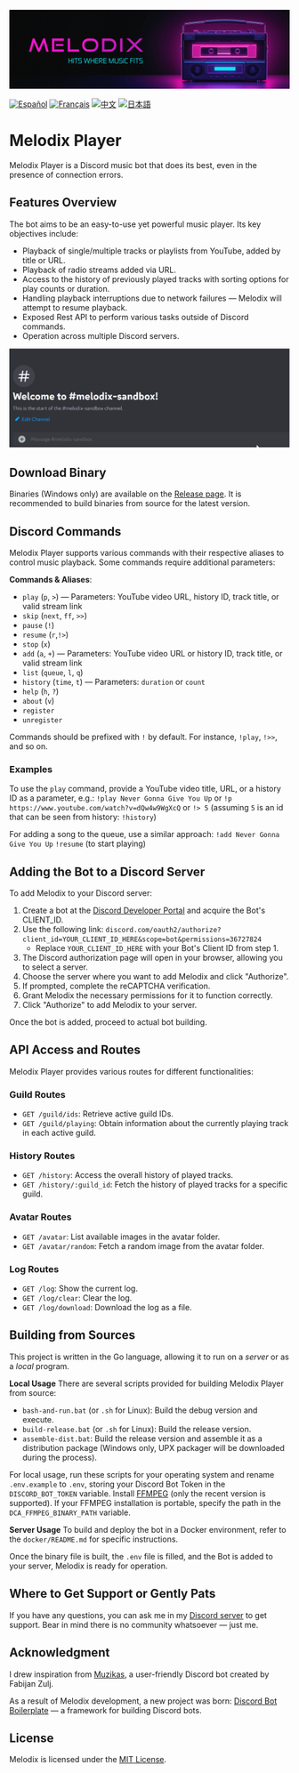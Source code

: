 ![# Header](https://raw.githubusercontent.com/keshon/melodix-player/master/assets/banner-readme.png)

[![Español](https://img.shields.io/badge/Español-README-blue)](/docs/README_ES.md) [![Français](https://img.shields.io/badge/Français-README-blue)](/docs/README_FR.md) [![中文](https://img.shields.io/badge/中文-README-blue)](/docs/README_CN.md) [![日本語](https://img.shields.io/badge/日本語-README-blue)](/docs/README_JP.md)

# Melodix Player

Melodix Player is a Discord music bot that does its best, even in the presence of connection errors.

## Features Overview

The bot aims to be an easy-to-use yet powerful music player. Its key objectives include:

- Playback of single/multiple tracks or playlists from YouTube, added by title or URL.
- Playback of radio streams added via URL.
- Access to the history of previously played tracks with sorting options for play counts or duration.
- Handling playback interruptions due to network failures — Melodix will attempt to resume playback.
- Exposed Rest API to perform various tasks outside of Discord commands.
- Operation across multiple Discord servers.

![Playing Example](https://github.com/keshon/melodix-player/blob/master/assets/demo.gif)

## Download Binary

Binaries (Windows only) are available on the [Release page](https://github.com/keshon/melodix-player/releases). It is recommended to build binaries from source for the latest version.

## Discord Commands

Melodix Player supports various commands with their respective aliases to control music playback. Some commands require additional parameters:

**Commands & Aliases**:
- `play` (`p`, `>`) — Parameters: YouTube video URL, history ID, track title, or valid stream link
- `skip` (`next`, `ff`, `>>`)
- `pause` (`!`)
- `resume` (`r`,`!>`)
- `stop` (`x`)
- `add` (`a`, `+`) — Parameters: YouTube video URL or history ID, track title, or valid stream link
- `list` (`queue`, `l`, `q`)
- `history` (`time`, `t`) — Parameters: `duration` or `count`
- `help` (`h`, `?`)
- `about` (`v`)
- `register`
- `unregister`

Commands should be prefixed with `!` by default. For instance, `!play`, `!>>`, and so on.

### Examples
To use the `play` command, provide a YouTube video title, URL, or a history ID as a parameter, e.g.:
`!play Never Gonna Give You Up` 
or 
`!p https://www.youtube.com/watch?v=dQw4w9WgXcQ` 
or 
`!> 5` (assuming `5` is an id that can be seen from history: `!history`)

For adding a song to the queue, use a similar approach:
`!add Never Gonna Give You Up` 
`!resume` (to start playing)

## Adding the Bot to a Discord Server

To add Melodix to your Discord server:

1. Create a bot at the [Discord Developer Portal](https://discord.com/developers/applications) and acquire the Bot's CLIENT_ID.
2. Use the following link: `discord.com/oauth2/authorize?client_id=YOUR_CLIENT_ID_HERE&scope=bot&permissions=36727824`
   - Replace `YOUR_CLIENT_ID_HERE` with your Bot's Client ID from step 1.
3. The Discord authorization page will open in your browser, allowing you to select a server.
4. Choose the server where you want to add Melodix and click "Authorize".
5. If prompted, complete the reCAPTCHA verification.
6. Grant Melodix the necessary permissions for it to function correctly.
7. Click "Authorize" to add Melodix to your server.

Once the bot is added, proceed to actual bot building.

## API Access and Routes

Melodix Player provides various routes for different functionalities:

### Guild Routes

- `GET /guild/ids`: Retrieve active guild IDs.
- `GET /guild/playing`: Obtain information about the currently playing track in each active guild.

### History Routes

- `GET /history`: Access the overall history of played tracks.
- `GET /history/:guild_id`: Fetch the history of played tracks for a specific guild.

### Avatar Routes

- `GET /avatar`: List available images in the avatar folder.
- `GET /avatar/random`: Fetch a random image from the avatar folder.

### Log Routes

- `GET /log`: Show the current log.
- `GET /log/clear`: Clear the log.
- `GET /log/download`: Download the log as a file.

## Building from Sources

This project is written in the Go language, allowing it to run on a *server* or as a *local* program.

**Local Usage**
There are several scripts provided for building Melodix Player from source:
- `bash-and-run.bat` (or `.sh` for Linux): Build the debug version and execute.
- `build-release.bat` (or `.sh` for Linux): Build the release version.
- `assemble-dist.bat`: Build the release version and assemble it as a distribution package (Windows only, UPX packager will be downloaded during the process).

For local usage, run these scripts for your operating system and rename `.env.example` to `.env`, storing your Discord Bot Token in the `DISCORD_BOT_TOKEN` variable. Install [FFMPEG](https://ffmpeg.org/) (only the recent version is supported). If your FFMPEG installation is portable, specify the path in the `DCA_FFMPEG_BINARY_PATH` variable.

**Server Usage**
To build and deploy the bot in a Docker environment, refer to the `docker/README.md` for specific instructions.

Once the binary file is built, the `.env` file is filled, and the Bot is added to your server, Melodix is ready for operation.

## Where to Get Support or Gently Pats

If you have any questions, you can ask me in my [Discord server](https://discord.gg/NVtdTka8ZT) to get support. Bear in mind there is no community whatsoever — just me.

## Acknowledgment

I drew inspiration from [Muzikas](https://github.com/FabijanZulj/Muzikas), a user-friendly Discord bot created by Fabijan Zulj.

As a result of Melodix development, a new project was born: [Discord Bot Boilerplate](https://github.com/keshon/discord-bot-boilerplate) — a framework for building Discord bots.

## License

Melodix is licensed under the [MIT License](https://opensource.org/licenses/MIT).
